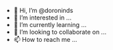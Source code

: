 - 👋 Hi, I’m @doroninds
- 👀 I’m interested in ...
- 🌱 I’m currently learning ...
- 💞️ I’m looking to collaborate on ...
- 📫 How to reach me ...

<!---
doroninds/doroninds is a ✨ special ✨ repository because its `README.md` (this file) appears on your GitHub profile.
You can click the Preview link to take a look at your changes.
--->
